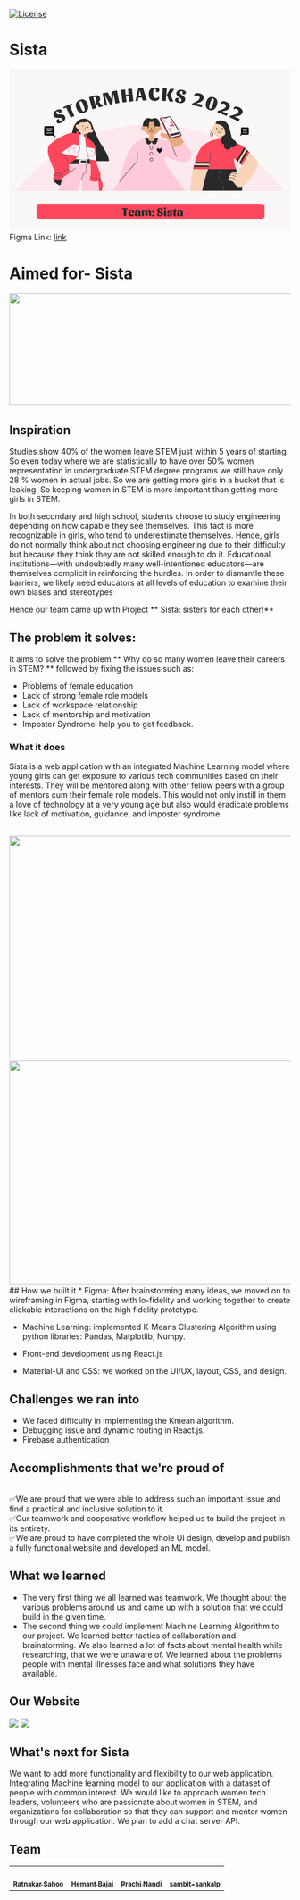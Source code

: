 [fork]: ../../fork
[pr]: ../../compare
[contributing]: CONTRIBUTING.md

[![License](https://img.shields.io/badge/License-Apache%202.0-blue.svg)](https://opensource.org/licenses/Apache-2.0) 

<!-- Banner goes here -->

# Sista
[![Youtube Video](https://github.com/prachi237/Sista/blob/master/Screenshot%20(270).png)](https://www.youtube.com/watch?v=7IYDOeNZfno&t=23s)
<br>
Figma Link: [link](https://www.figma.com/proto/9zZOHMNSKaL7wz1fA0TMlM/StormHacks?node-id=1%3A15&scaling=min-zoom&starting-point-node-id=1%3A15)
<!-- Details goes here -->


# Aimed for- Sista
<p align="center">
<img src="https://github.com/prachi237/Sista/blob/master/full_width.png" width="750" height="200" >
</p>

## Inspiration
Studies show 40% of the women leave STEM just within 5 years of starting. So even today where we are statistically to have over 50% women representation in undergraduate STEM degree programs we still have only 28 % women in actual jobs. So we are getting more girls in a bucket that is leaking.
So keeping women in STEM is more important than getting more girls in STEM.

In both secondary and high school, students choose to study engineering depending on how capable they see themselves. This fact is more recognizable in girls, who tend to underestimate themselves. Hence, girls do not normally think about not choosing engineering due to their difficulty but because they think they are not skilled enough to do it. Educational institutions—with undoubtedly many well-intentioned educators—are themselves complicit in reinforcing the hurdles. In order to dismantle these barriers, we likely need educators at all levels of education to examine their own biases and stereotypes

Hence our team came up with Project ** Sista: sisters for each other!**
## The problem it solves:
It aims to solve the problem ** Why do so many women leave their careers in STEM? ** followed by fixing the issues such as:

* Problems of female education
* Lack of strong female role models
* Lack of workspace relationship
* Lack of mentorship and motivation
* Imposter Syndromel help you to get feedback. 


### What it does
Sista is a web application with an integrated Machine Learning model where young girls can get exposure to various tech communities based on their interests. They will be mentored along with other fellow peers with a group of mentors cum their female role models. This would not only instill in them a love of technology at a very young age but also would eradicate problems like lack of motivation, guidance, and imposter syndrome. 

<br>
<img src="https://github.com/prachi237/Sista/blob/master/Screenshot%20(271).png" width="600" height="400" >

<img src="https://github.com/prachi237/Sista/blob/master/Screenshot%20(272).png" width="600" height="400" >
## How we built it
* Figma: After brainstorming many ideas, we moved on to wireframing in Figma, starting with lo-fidelity and working together to create clickable interactions on the high fidelity prototype.

* Machine Learning: implemented K-Means Clustering Algorithm using python libraries: Pandas, Matplotlib, Numpy.

* Front-end development using React.js

* Material-UI and CSS: we worked on the UI/UX, layout, CSS, and design.

## Challenges we ran into
* We faced difficulty in implementing the Kmean algorithm.
* Debugging issue and dynamic routing in React.js.
* Firebase authentication

## Accomplishments that we're proud of
<br/> ✅We are proud that we were able to address such an important issue and find a practical and inclusive solution to it. 
<br/> ✅Our teamwork and cooperative workflow helped us to build the project in its entirety. 
<br/> ✅We are proud to have completed the whole UI design, develop and publish a fully functional website and developed an ML model.
## What we learned
* The very first thing we all learned was teamwork.  We thought about the various problems around us and came up with a solution that we could build in the given time. 
* The second thing we could implement Machine Learning Algorithm to our project.
We learned better tactics of collaboration and brainstorming. We also learned a lot of facts about mental health while researching, that we were unaware of. We learned about the problems people with mental illnesses face and what solutions they have available.

## Our Website
 <img src="https://res.cloudinary.com/ratnakar5938/image/upload/v1645377697/stormhack/Screenshot_38_pucgr7.png">
 <img src="https://res.cloudinary.com/ratnakar5938/image/upload/v1645377706/stormhack/Screenshot_40_opb88m.png">
 
## What's next for Sista
We want to add more functionality and flexibility to our web application. Integrating Machine learning model to our application with a dataset of people with common interest. We would like to approach women tech leaders, volunteers who are passionate about women in STEM, and organizations for collaboration so that they can support and mentor women through our web application. We plan to add a chat server API.


## Team
<table>
  <tr></tr>
    <td align="center"><a href="https://github.com/ratnakar5938"><img src="https://avatars.githubusercontent.com/u/80893583?v=4" width="100px;" alt=""/><br /><sub><b>Ratnakar Sahoo</b></sub></a><br /></td>
      <td align="center"><a href="https://github.com/ORKO06"><img src="https://avatars.githubusercontent.com/u/74568847?v=4" width="100px;" alt=""/><br /><sub><b>Hemant Bajaj</b></sub></a><br /></td>
    <td align="center"><a href="https://github.com/prachi237"><img src="https://avatars.githubusercontent.com/u/72700861?v=4" width="100px;" alt=""/><br /><sub><b>Prachi Nandi</b></sub></a><br /></td>
 <td align="center"><a href="https://github.com/sambit-sankalp"><img src="https://avatars.githubusercontent.com/sambit-sankalp" width="100px;" alt=""/><br /><sub><b>sambit-sankalp</b></sub></a><br /></td>
 

  </tr>
</table>
